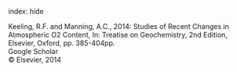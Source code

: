 index: hide

<div class="Citation">

  <div class="Citation-body">
    <div class="Citation-text">Keeling, R.F. and Manning, A.C., 2014: Studies of Recent Changes in Atmospheric O2 Content, In: <span class="Article-bookTitle">Treatise on Geochemistry, 2nd Edition, </span>Elsevier, Oxford, pp. 385-404pp.</div>
    <div class="Citation-links">
      <div class="CitationLink" data-href="https://scholar.google.com/scholar?q=Studies+of+Recent+Changes+in+Atmospheric+O2+Content">
        <div class="CitationLink-icon CitationLink-Scholar"></div>
        <div class="CitationLink-text">Google Scholar</div>
      </div>
    </div>
  </div>
</div>


<div class="Citation-copy">
&copy; Elsevier, 2014
</div>